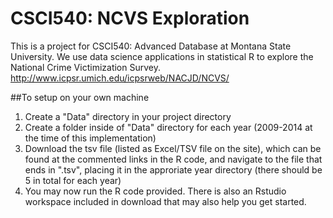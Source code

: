 # CSCI540: NCVS Exploration
This is a project for CSCI540: Advanced Database at Montana State University. We use data science applications in statistical R to explore the National Crime Victimization Survey. http://www.icpsr.umich.edu/icpsrweb/NACJD/NCVS/  

##To setup on your own machine
1. Create a "Data" directory in your project directory
2. Create a folder inside of "Data" directory for each year (2009-2014 at the time of this implementation) 
3. Download the tsv file (listed as Excel/TSV file on the site), which can be found at the commented links in the R code, and navigate to the file that ends in ".tsv", placing it in the approriate year directory (there should be 5 in total for each year)
4. You may now run the R code provided. There is also an Rstudio workspace included in download that may also help you get started. 
